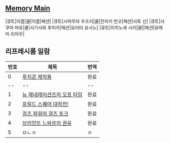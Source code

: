 ## [Memory Main](https://ifielf.github.io/Memory)
|큐트|이름|쿨|이름|패션|
|큐트|시마무라 우즈키|쿨|칸자키 란코|패션|사토 신|
|큐트|사쿠마 마유|쿨|사기사와 후미카|패션|요리타 요시노|
|큐트|이치노세 시키|쿨||패션|유메미 리아무|

## 리프레시룸 일람
|번호|제목|번역|
|--|--|--|
|0|[푸치콘 제작용](https://ifielf.github.io/SD/detail/61/)|완료|
|--|--|--|
|1|[뉴 제네레이션즈의 오프 타임](https://l4disk.github.io/refresh_room/detail/1/)|완료|
|2|[프릴드 스퀘어 대작전!](https://l4disk.github.io/refresh_room/detail/2/)|완료|
|3|[걸즈 파워의 걸즈 토크](https://l4disk.github.io/refresh_room/detail/3/)|완료|
|4|[브리앙뜨 느와르의 권유](https://l4disk.github.io/refresh_room/detail/4/)|완료|
|5|ㅁㄴㅇ|ㅇ|
